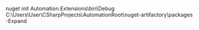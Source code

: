 nuget init Automation.Extensions\bin\Debug C:\Users\User\CSharpProjects\AutomationRoot\nuget-artifactory\packages -Expand